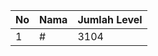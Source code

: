 | No | Nama            | Jumlah Level |
|----|-----------------|--------------|
| 1  | #    |    3104        |
